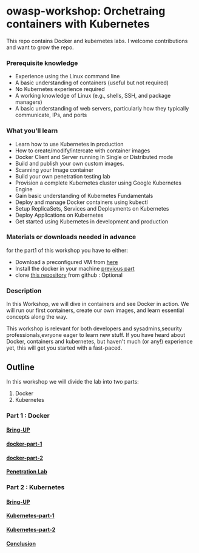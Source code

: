 # owasp-workshop: Orchetraing containers with Kubernetes

This repo contains Docker and kubernetes labs. I welcome contributions and want to grow the repo.

### Prerequisite knowledge
- Experience using the Linux command line
- A basic understanding of containers (useful but not required)
- No Kubernetes experience required
- A working knowledge of Linux (e.g., shells, SSH, and package managers)
- A basic understanding of web servers, particularly how they typically communicate, IPs, and ports

### What you'll learn
- Learn how to use Kubernetes in production
- How to create/modify/intercate with container images
- Docker Client and Server running In Single or Distributed mode
- Build and publish your own custom images.
- Scanning your Image container
- Build your own penetration testing lab
- Provision a complete Kubernetes cluster using Google Kubernetes Engine
- Gain basic understanding of Kubernetes Fundamentals
- Deploy and manage Docker containers using kubectl
- Setup ReplicaSets, Services and Deployments on Kubernetes
- Deploy Applications on Kubernetes
- Get started using Kubernetes in development and production
 

### Materials or downloads needed in advance

for the part1 of this workshop you have to either:

- Download a preconfigured VM from [here](https://public.boxcloud.com/d/1/b1!c38vgvnRvAePv95Z1982Y86jw1pbYarCAM-MCsWyRcw_i1QjaK0z7nhb9ru9SFadpbnq2wXdFotMeNokFILPJ9oOJ5ng6eojXwXyyFuhakRHUizVMUAAzdoOOAPJEBHv0ijBKsAQltTmB4sBjegGzAAzaXDTa6WAPOI5oxP4ovaplUHyZnzH5BJk-gCVnWNYUBY3PWVRREGjFKUraiBDtvbiTnO1iEg8hPKcTvNiyIzfOGYmk0CKSHh6zSLFYW-pyNgpkqaHlLs7JQSzWwAaQMRROn0Es3JMinU-asO_g8N8bbBD5tftUMMDrTlZcPcYjwfNPr3Qk5H6eUAD6_6jGKK5QgAFxDIG0RWc5heR5_fIIMOb0KLKzp_Yon5NpZayLviYnVrp9ISQBMWZ4DBII3DCY8A4Zo42GEbEuuyNZ2hvf56OalbQ832bwtIOgg8mmKXT7-wHePJLgaS-naRH1g8hGNW3waoKd4b4j3awEW-GvmQnT2Jl8IDI4F928ADj91AcS4lHDkAwiq6W5PABeYHnQgaiMD38_9I6oG3sMUrU7GRGlaVH61J7YbbQ7iJEcZl8-BIdSVhnZjORyy6DJRir57dd8rpWOaZCv78jb4Sq5HFHvKs2r8q3ugHb0ruZdwPlWvFTlwyiZylUDimU2qqJDtZ8C9NpSMj9FcthxZwtW6ffLJP57jpB954KsdQdCxkidzblLPoBTSJpZxEh94pwp9vu6EomQQE2Av4sJr8T5k3wAUkz7Cb872HN3HJjuufA-IkubAG3kPjG08cxrvjgBDJg59fkVWlXq4dIEibUK_PXxXitp6UC1VeUKODwbzcKV-6VROV7RFiZfes7qN_t4TzSe4snLsiDH-zYm18Khc96xuTb4OuGZ2tapVEq4x8egKjg5ZkTTA08vKs891-ttxsFAxRnUNfZo5KTVonOePGt3vHljN1J3kFgVI0n8qjINAgxToGVDNh-s8wfDaqBfPuwnWvXTZZTA3EW6rTxVJ1MIHC201PepFkapRCqjnhCGwh1AeMibp5qyi76UgDyCWaK4LiTDeWCh5GJjU6Atrbt9FtitC2wV2xdcMzK5G_ywZ9scQ1_mrEtw4bR2sdr4jxAGoUJLraCXrLcKqFtikOEPrcEIrw666FT8hVzAsrdSFEzYAGRT8-p7io5Se_yGXWKfcNWVMpdc9ApuT50pZJrtfwSPhM8O6XIlHWRuhUQywOoUckjiR_zNLU6cBffeCM-6tCg/download)
- Install the docker in your machine [previous part](#)
- clone [this repository](https://github.com/etadata/owasp-workshop) from github : Optional

### Description 
In this Workshop, we will dive in containers and see Docker in action. We will run our first containers, create our own images, and learn essential concepts along the way.

This workshop is relevant for both developers and sysadmins,security professionals,evryone eager to learn new stuff. 
If you have heard about Docker, containers and kubernetes, but haven't much (or any!) experience yet, this will get you started with a fast-paced.

## Outline
In this workshop we will divide the lab into two parts:

1.  Docker 
2.  Kubernetes

### Part 1 : Docker
#### [Bring-UP](docker/docker-quickstart.md)
#### [docker-part-1](docker/docker-part1.md)
#### [docker-part-2](docker/docker-part2.md)
#### [Penetration Lab](docker/docker-penetest-lab.md)
### Part 2 : Kubernetes
#### [Bring-UP](#)
#### [Kubernetes-part-1](#)
#### [Kubernetes-part-2](#)
#### [Conclusion](#)